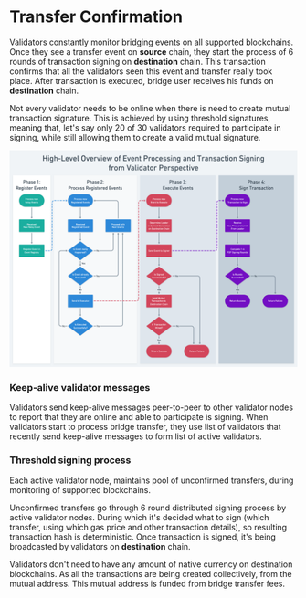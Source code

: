 # Transfer Confirmation

Validators constantly monitor bridging events on all supported blockchains. Once they see a transfer event on **source** chain, they start the process of 6 rounds of transaction signing on **destination** chain. This transaction confirms that all the validators seen this event and transfer really took place. After transaction is executed, bridge user receives his funds on **destination** chain.

Not every validator needs to be online when there is need to create mutual transaction signature. This is achieved by using threshold signatures, meaning that, let's say only 20 of 30 validators required to participate in signing, while still allowing them to create a valid mutual signature.

![](<../.gitbook/assets/Bridge Event Handling@2x.png>)

### Keep-alive validator messages

Validators send keep-alive messages peer-to-peer to other validator nodes to report that they are online and able to participate is signing. When validators start to process bridge transfer, they use list of validators that recently send keep-alive messages to form list of active validators.

### Threshold signing process

Each active validator node, maintains pool of unconfirmed transfers, during monitoring of supported blockchains.

Unconfirmed transfers go through 6 round distributed signing process by active validator nodes. During which it's decided what to sign (which transfer, using which gas price and other transaction details), so resulting transaction hash is deterministic. Once transaction is signed, it's being broadcasted by validators on **destination** chain.

Validators don't need to have any amount of native currency on destination blockchains. As all the transactions are being created collectively, from the mutual address. This mutual address is funded from bridge transfer fees.
